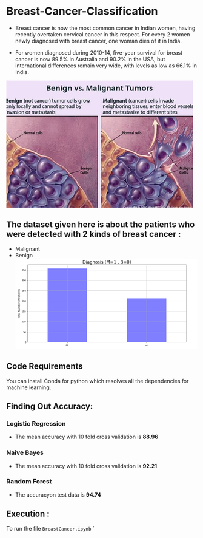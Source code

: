 # Breast-Cancer-Classification

* Breast cancer is now the most common cancer in Indian women, having recently overtaken cervical cancer in this respect.
For every 2 women newly diagnosed with breast cancer, one woman dies of it in India.

* For women diagnosed during 2010-14, five-year survival for breast cancer is now 89.5% in Australia and 90.2% in the USA, but international differences remain very wide, with levels as low as 66.1% in India.

![](MalignantVsBenign.jpg)

## The dataset given here is about the patients who were detected with 2 kinds of breast cancer : 
* Malignant 
* Benign 
![](Diagnosis.png)

## Code Requirements

You can install Conda for python which resolves all the dependencies for machine learning.

## Finding Out Accuracy: 

### Logistic Regression

* The mean accuracy with 10 fold cross validation is **88.96**

### Naive Bayes

* The mean accuracy with 10 fold cross validation is **92.21**

### Random Forest 

* The accuracyon test data is **94.74**


## Execution : 
To run the file
`BreastCancer.ipynb` ` 
 
